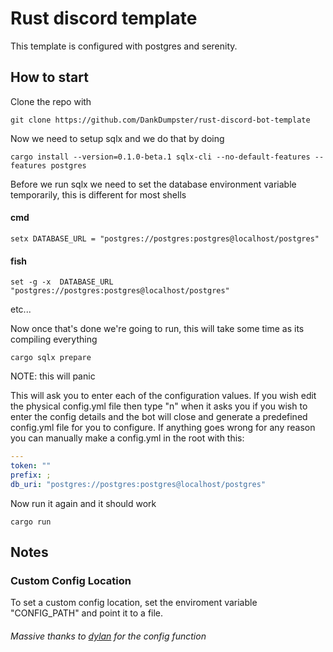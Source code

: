 # Rust discord template
This template is configured with postgres and serenity.

## How to start
Clone the repo with 
```shell script
git clone https://github.com/DankDumpster/rust-discord-bot-template
```

Now we need to setup sqlx and we do that by doing
```shell script
cargo install --version=0.1.0-beta.1 sqlx-cli --no-default-features --features postgres
```

Before we run sqlx we need to set the database environment variable temporarily, this is different for most shells

#### cmd
```shell script
setx DATABASE_URL = "postgres://postgres:postgres@localhost/postgres"
```
#### fish
```shell script
set -g -x  DATABASE_URL "postgres://postgres:postgres@localhost/postgres"
```
etc...

Now once that's done we're going to run, this will take some time as its compiling everything
```shell script
cargo sqlx prepare
```

NOTE: this will panic

This will ask you to enter each of the configuration values. If you wish edit the physical config.yml file then type "n" when it asks you if you wish to enter the config details and the bot will close and generate a predefined config.yml file for you to configure.
If anything goes wrong for any reason you can manually make a config.yml in the root with this:
```yaml
---
token: ""
prefix: ;
db_uri: "postgres://postgres:postgres@localhost/postgres"
```

Now run it again and it should work
```shell script 
cargo run
```

## Notes
### Custom Config Location
To set a custom config location, set the enviroment variable "CONFIG_PATH" and point it to a file.

###### Massive thanks to [dylan](https://github.com/dylhack) for the config function
